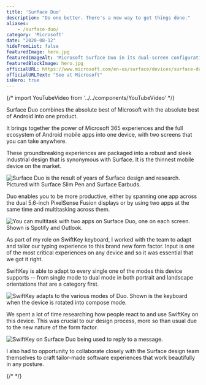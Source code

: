```yaml
---
title: 'Surface Duo'
description: "Do one better. There's a new way to get things done."
aliases: 
    - /surface-duo/
category: 'Microsoft'
date: "2020-08-12"
hideFromList: false
featuredImage: hero.jpg
featuredImageAlt: 'Microsoft Surface Duo in its dual-screen configuration showing the home screen.'
featuredBlockImage: hero.jpg
officialURL: https://www.microsoft.com/en-us/surface/devices/surface-duo
officialURLText: "See at Microsoft"
isHero: true
---
```


{/* import YouTubeVideo from '../../components/YouTubeVideo' */}

Surface Duo combines the absolute best of Microsoft with the absolute best of Android into one product.

It brings together the power of Microsoft 365 experiences and the full ecosystem of Android mobile apps into one device, with two screens that you can take anywhere.

These groundbreaking experiences are packaged into a robust and sleek industrial design that is synonymous with Surface. It is the thinnest mobile device on the market.

![Surface Duo is the result of years of Surface design and research. Pictured with Surface Slim Pen and Surface Earbuds.](/images/surface-duo/duo-id.jpg)

Duo enables you to be more productive, either by spanning one app across the dual 5.6-inch PixelSense Fusion displays or by using two apps at the same time and multitasking across them.

![You can multitask with two apps on Surface Duo, one on each screen. Shown is Spotify and Outlook.](/images/surface-duo/duo-spotify-outlook.jpg)

As part of my role on SwiftKey keyboard, I worked with the team to adapt and tailor our typing experience to this brand new form factor. Input is one of the most critical experiences on any device and so it was essential that we got it right.

SwiftKey is able to adapt to every single one of the modes this device supports -- from single mode to dual mode in both portrait and landscape orientations that are a category first.

![SwiftKey adapts to the various modes of Duo. Shown is the keyboard when the device is rotated into compose mode.](/images/surface-duo/duo-swiftkey.jpg)

We spent a lot of time researching how people react to and use SwiftKey on this device. This was crucial to our design process, more so than usual due to the new nature of the form factor.

![SwiftKey on Surface Duo being used to reply to a message.](/images/surface-duo/duo-swiftkey-dp.jpg)

I also had to opportunity to collaborate closely with the Surface design team themselves to craft tailor-made software experiences that work beautifully in any posture.

{/* <YouTubeVideo videoSrcUrl="https://www.youtube.com/embed/CqRKOY4Cgvw?controls=0&disablekb=1" videoTitle="The new Surface Duo. Do one better." /> */}
